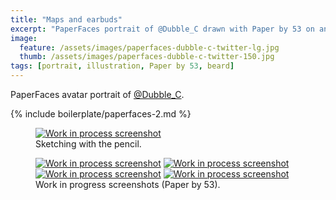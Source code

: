 ```yaml
---
title: "Maps and earbuds"
excerpt: "PaperFaces portrait of @Dubble_C drawn with Paper by 53 on an iPad."
image: 
  feature: /assets/images/paperfaces-dubble-c-twitter-lg.jpg
  thumb: /assets/images/paperfaces-dubble-c-twitter-150.jpg
tags: [portrait, illustration, Paper by 53, beard]
---
```


PaperFaces avatar portrait of <a href="http://twitter.com/Dubble_C">@Dubble_C</a>.

{% include boilerplate/paperfaces-2.md %}

<figure>
	<a href="{{ site.url }}/assets/images/paperfaces-dubble-c-process-1-lg.jpg"><img src="{{ site.url }}/assets/images/paperfaces-dubble-c-process-1-750.jpg" alt="Work in process screenshot"></a>
	<figcaption>Sketching with the pencil.</figcaption>
</figure>

<figure class="half">
	<a href="{{ site.url }}/assets/images/paperfaces-dubble-c-process-2-lg.jpg"><img src="{{ site.url }}/assets/images/paperfaces-dubble-c-process-2-600.jpg" alt="Work in process screenshot"></a>
	<a href="{{ site.url }}/assets/images/paperfaces-dubble-c-process-3-lg.jpg"><img src="{{ site.url }}/assets/images/paperfaces-dubble-c-process-3-600.jpg" alt="Work in process screenshot"></a>
	<a href="{{ site.url }}/assets/images/paperfaces-dubble-c-process-4-lg.jpg"><img src="{{ site.url }}/assets/images/paperfaces-dubble-c-process-4-600.jpg" alt="Work in process screenshot"></a>
	<a href="{{ site.url }}/assets/images/paperfaces-dubble-c-process-5-lg.jpg"><img src="{{ site.url }}/assets/images/paperfaces-dubble-c-process-5-600.jpg" alt="Work in process screenshot"></a>
	<figcaption>Work in progress screenshots (Paper by 53).</figcaption>
</figure>